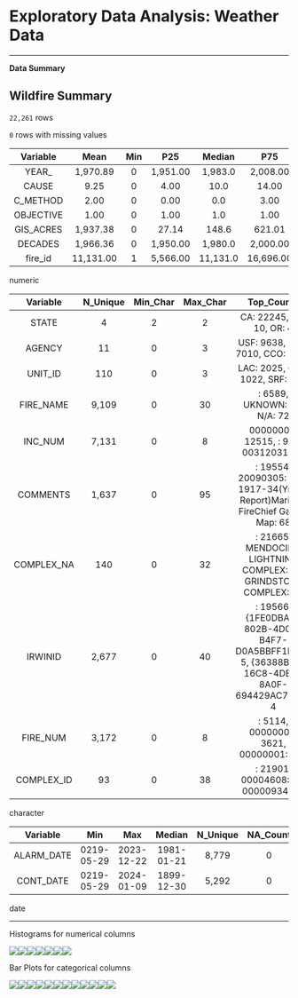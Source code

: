Exploratory Data Analysis: Weather Data
================

------------------------------------------------------------------------

**Data Summary**

## **Wildfire Summary**

`22,261` rows

`0` rows with missing values

| Variable | Mean | Min | P25 | Median | P75 | Max | NA_Count | NA_Percentage |
|:--:|:--:|:--:|:--:|:--:|:--:|:--:|:--:|:--:|
| YEAR\_ | 1,970.89 | 0 | 1,951.00 | 1,983.0 | 2,008.00 | 2,023 | 0 |  |
| CAUSE | 9.25 | 0 | 4.00 | 10.0 | 14.00 | 19 | 0 |  |
| C_METHOD | 2.00 | 0 | 0.00 | 0.0 | 3.00 | 8 | 0 |  |
| OBJECTIVE | 1.00 | 0 | 1.00 | 1.0 | 1.00 | 2 | 0 |  |
| GIS_ACRES | 1,937.38 | 0 | 27.14 | 148.6 | 621.01 | 1,032,700 | 0 |  |
| DECADES | 1,966.36 | 0 | 1,950.00 | 1,980.0 | 2,000.00 | 2,020 | 0 |  |
| fire_id | 11,131.00 | 1 | 5,566.00 | 11,131.0 | 16,696.00 | 22,261 | 0 |  |

numeric

| Variable | N_Unique | Min_Char | Max_Char | Top_Counts | NA_Count | NA_Percentage |
|:--:|:--:|:--:|:--:|:--:|:--:|:--:|
| STATE | 4 | 2 | 2 | CA: 22245, NV: 10, OR: 4 | 0 |  |
| AGENCY | 11 | 0 | 3 | USF: 9638, CDF: 7010, CCO: 3385 | 0 |  |
| UNIT_ID | 110 | 0 | 3 | LAC: 2025, CNF: 1022, SRF: 984 | 0 |  |
| FIRE_NAME | 9,109 | 0 | 30 | : 6589, UKNOWN: 87, N/A: 72 | 0 |  |
| INC_NUM | 7,131 | 0 | 8 | 00000000: 12515, : 975, 00312031: 27 | 0 |  |
| COMMENTS | 1,637 | 0 | 95 | : 19554, 20090305: 420, 1917-34(Yr Not Report)MarinCo FireChief Garber Map: 68 | 0 |  |
| COMPLEX_NA | 140 | 0 | 32 | : 21665, MENDOCINO LIGHTNING COMPLEX: 62, GRINDSTONE COMPLEX: 38 | 0 |  |
| IRWINID | 2,677 | 0 | 40 | : 19566, {1FE0DBA3-802B-4D0A-B4F7-D0A5BBFF1D7B}: 5, {36388BE6-16C8-4DB1-8A0F-694429AC7633}: 4 | 0 |  |
| FIRE_NUM | 3,172 | 0 | 8 | : 5114, 00000000: 3621, 00000001: 267 | 0 |  |
| COMPLEX_ID | 93 | 0 | 38 | : 21901, 00004608: 46, 00000934: 36 | 0 |  |

character

|  Variable  |    Min     |    Max     |   Median   | N_Unique | NA_Count | NA_Percentage |
|:----------:|:----------:|:----------:|:----------:|:--------:|:--------:|:-------------:|
| ALARM_DATE | 0219-05-29 | 2023-12-22 | 1981-01-21 |  8,779   |    0     |               |
| CONT_DATE  | 0219-05-29 | 2024-01-09 | 1899-12-30 |  5,292   |    0     |               |

date

------------------------------------------------------------------------

Histograms for numerical columns

![](../docs/plots/hist-1.png)<!-- -->![](../docs/plots/hist-2.png)<!-- -->![](../docs/plots/hist-3.png)<!-- -->![](../docs/plots/hist-4.png)<!-- -->![](../docs/plots/hist-5.png)<!-- -->![](../docs/plots/hist-6.png)<!-- -->![](../docs/plots/hist-7.png)<!-- -->

Bar Plots for categorical columns

![](../docs/plots/bar-plots-1.png)<!-- -->![](../docs/plots/bar-plots-2.png)<!-- -->![](../docs/plots/bar-plots-3.png)<!-- -->![](../docs/plots/bar-plots-4.png)<!-- -->![](../docs/plots/bar-plots-5.png)<!-- -->![](../docs/plots/bar-plots-6.png)<!-- -->![](../docs/plots/bar-plots-7.png)<!-- -->![](../docs/plots/bar-plots-8.png)<!-- -->![](../docs/plots/bar-plots-9.png)<!-- -->![](../docs/plots/bar-plots-10.png)<!-- -->![](../docs/plots/bar-plots-11.png)<!-- -->![](../docs/plots/bar-plots-12.png)<!-- -->

<!-- # FIRE CALCULATION -->
<!-- ```{r} -->
<!-- # Create a combined score based on distance and recency -->
<!-- fire_impact <- purpleair_fires_df %>% -->
<!--   mutate( -->
<!--     recency_weight = 1 + max(0, fire_days1 - fire_days2), -->
<!--     distance_weight = 1 / fire_distance, -->
<!--     impact_score = recency_weight * distance_weight -->
<!--   ) %>% -->
<!--   group_by(sensor_index, sensor_date) %>% -->
<!--   slice_max(impact_score)  # Keep fire with highest impact score for each sensor and date -->
<!-- ``` -->
